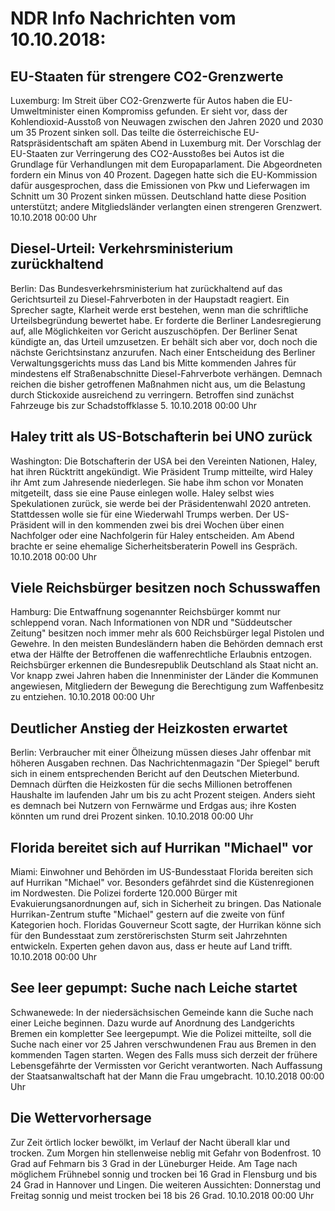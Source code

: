 # NDR Info Nachrichten vom 10.10.2018:


## EU-Staaten für strengere CO2-Grenzwerte
Luxemburg: Im Streit über CO2-Grenzwerte für Autos haben die EU-Umweltminister einen Kompromiss gefunden. Er sieht vor, dass der Kohlendioxid-Ausstoß von Neuwagen zwischen den Jahren 2020 und 2030 um 35 Prozent sinken soll. Das teilte die österreichische EU-Ratspräsidentschaft am späten Abend in Luxemburg mit. Der Vorschlag der EU-Staaten zur Verringerung des CO2-Ausstoßes bei Autos ist die Grundlage für Verhandlungen mit dem Europaparlament. Die Abgeordneten fordern ein Minus von 40 Prozent. Dagegen hatte sich die EU-Kommission dafür ausgesprochen, dass die Emissionen von Pkw und Lieferwagen im Schnitt um 30 Prozent sinken müssen. Deutschland hatte diese Position unterstützt; andere Mitgliedsländer verlangten einen strengeren Grenzwert. 10.10.2018 00:00 Uhr 

## Diesel-Urteil: Verkehrsministerium zurückhaltend
Berlin: Das Bundesverkehrsministerium hat zurückhaltend auf das Gerichtsurteil zu Diesel-Fahrverboten in der Haupstadt reagiert. Ein Sprecher sagte, Klarheit werde erst bestehen, wenn man die schriftliche Urteilsbegründung bewertet habe. Er forderte die Berliner Landesregierung auf, alle Möglichkeiten vor Gericht auszuschöpfen. Der Berliner Senat kündigte an, das Urteil umzusetzen. Er behält sich aber vor, doch noch die nächste Gerichtsinstanz anzurufen. Nach einer Entscheidung des Berliner Verwaltungsgerichts muss das Land bis Mitte kommenden Jahres für mindestens elf Straßenabschnitte Diesel-Fahrverbote verhängen. Demnach reichen die bisher getroffenen Maßnahmen nicht aus, um die Belastung durch Stickoxide ausreichend zu verringern. Betroffen sind zunächst Fahrzeuge bis zur Schadstoffklasse 5. 10.10.2018 00:00 Uhr 

## Haley tritt als US-Botschafterin bei UNO zurück
Washington: Die Botschafterin der USA bei den Vereinten Nationen, Haley, hat ihren Rücktritt angekündigt. Wie Präsident Trump mitteilte, wird Haley ihr Amt zum Jahresende niederlegen. Sie habe ihm schon vor Monaten mitgeteilt, dass sie eine Pause einlegen wolle. Haley selbst wies Spekulationen zurück, sie werde bei der Präsidentenwahl 2020 antreten. Stattdessen wolle sie für eine Wiederwahl Trumps werben. Der US-Präsident will in den kommenden zwei bis drei Wochen über einen Nachfolger oder eine Nachfolgerin für Haley entscheiden. Am Abend brachte er seine ehemalige Sicherheitsberaterin Powell ins Gespräch. 10.10.2018 00:00 Uhr 

## Viele Reichsbürger besitzen noch Schusswaffen
Hamburg: Die Entwaffnung sogenannter Reichsbürger kommt nur schleppend voran. Nach Informationen von NDR und "Süddeutscher Zeitung" besitzen noch immer mehr als 600 Reichsbürger legal Pistolen und Gewehre. In den meisten Bundesländern haben die Behörden demnach erst etwa der Hälfte der Betroffenen die waffenrechtliche Erlaubnis entzogen. Reichsbürger erkennen die Bundesrepublik Deutschland als Staat nicht an. Vor knapp zwei Jahren haben die Innenminister der Länder die Kommunen angewiesen, Mitgliedern der Bewegung die Berechtigung zum Waffenbesitz zu entziehen. 10.10.2018 00:00 Uhr 

## Deutlicher Anstieg der Heizkosten erwartet
Berlin:	Verbraucher mit einer Ölheizung müssen dieses Jahr offenbar mit höheren Ausgaben rechnen. Das Nachrichtenmagazin "Der Spiegel" beruft sich in einem entsprechenden Bericht auf den Deutschen Mieterbund. Demnach dürften die Heizkosten für die sechs Millionen betroffenen Haushalte im laufenden Jahr um bis zu acht Prozent steigen. Anders sieht es demnach bei Nutzern von Fernwärme und Erdgas aus; ihre Kosten könnten um rund drei Prozent sinken. 10.10.2018 00:00 Uhr 

## Florida bereitet sich auf Hurrikan "Michael" vor
Miami:		Einwohner und Behörden im US-Bundesstaat Florida bereiten sich auf Hurrikan "Michael" vor. Besonders gefährdet sind die Küstenregionen im Nordwesten. Die Polizei forderte 120.000 Bürger mit Evakuierungsanordnungen auf, sich in Sicherheit zu bringen. Das Nationale Hurrikan-Zentrum stufte "Michael" gestern auf die zweite von fünf Kategorien hoch. Floridas Gouverneur Scott sagte, der Hurrikan könne sich für den Bundesstaat zum zerstörerischsten Sturm seit Jahrzehnten entwickeln. Experten gehen davon aus, dass er heute auf Land trifft. 10.10.2018 00:00 Uhr 

## See leer gepumpt: Suche nach Leiche startet
Schwanewede: In der niedersächsischen Gemeinde kann die Suche nach einer Leiche beginnen. Dazu wurde auf Anordnung des Landgerichts Bremen ein kompletter See leergepumpt. Wie die Polizei mitteilte, soll die Suche nach einer vor 25 Jahren verschwundenen Frau aus Bremen in den kommenden Tagen starten. Wegen des Falls muss sich derzeit der frühere Lebensgefährte der Vermissten vor Gericht verantworten. Nach Auffassung der Staatsanwaltschaft hat der Mann die Frau umgebracht. 10.10.2018 00:00 Uhr 

## Die Wettervorhersage
Zur Zeit örtlich locker bewölkt, im Verlauf der Nacht überall klar und trocken. Zum Morgen hin stellenweise neblig mit Gefahr von Bodenfrost. 10 Grad auf Fehmarn bis 3 Grad in der Lüneburger Heide. Am Tage nach möglichem Frühnebel sonnig und trocken bei 16 Grad in Flensburg und bis 24 Grad in Hannover und Lingen. Die weiteren Aussichten:
Donnerstag und Freitag sonnig und meist trocken bei 18 bis 26 Grad. 10.10.2018 00:00 Uhr 

